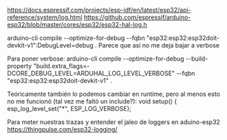 https://docs.espressif.com/projects/esp-idf/en/latest/esp32/api-reference/system/log.html
https://github.com/espressif/arduino-esp32/blob/master/cores/esp32/esp32-hal-log.h

arduino-cli compile --optimize-for-debug --fqbn "esp32:esp32:esp32doit-devkit-v1":DebugLevel=debug .
Parece que así no me deja bajar a verbose

Para poner verbose:
arduino-cli compile --optimize-for-debug --build-property "build.extra_flags=-DCORE_DEBUG_LEVEL=ARDUHAL_LOG_LEVEL_VERBOSE" --fqbn "esp32:esp32:esp32doit-devkit-v1" .


Teóricamente también lo podemos cambiar en runtime, pero al menos esto no me funcionó (tal vez me faltó un include?):
void setup() {
  esp_log_level_set("*", ESP_LOG_VERBOSE);


Para meter nuestras trazas y entender el jaleo de loggers en aduino-esp32
https://thingpulse.com/esp32-logging/

